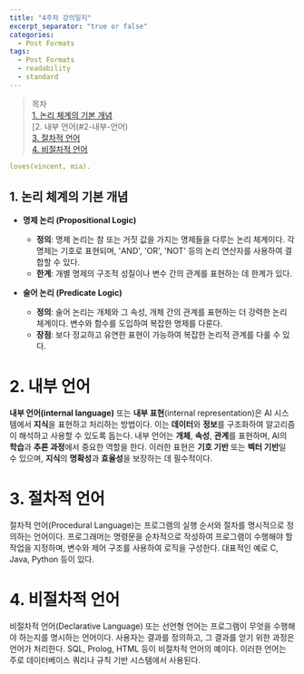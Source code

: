 ```yaml
---
title: "4주차 강의일지"
excerpt_separator: "true or false"
categories:
  - Post Formats
tags:
  - Post Formats
  - readability
  - standard
---
```


> 목차  
> [1. 논리 체계의 기본 개념](#1-논리-체계의-기본-개념)  
> [2. 내부 언어(#2-내부-언어)  
> [3. 절차적 언어](#3-절차적-언어)  
> [4. 비절차적 언어](#4-비절차적-언어)   

```yaml
loves(vincent, mia).
```
  
## 1. 논리 체계의 기본 개념  
- **명제 논리 (Propositional Logic)**
  - **정의**: 명제 논리는 참 또는 거짓 값을 가지는 명제들을 다루는 논리 체계이다. 각 명제는 기호로 표현되며, 'AND', 'OR', 'NOT' 등의 논리 연산자를 사용하여 결합할 수 있다.
  - **한계**: 개별 명제의 구조적 성질이나 변수 간의 관계를 표현하는 데 한계가 있다.

- **술어 논리 (Predicate Logic)**
  - **정의**: 술어 논리는 개체와 그 속성, 개체 간의 관계를 표현하는 더 강력한 논리 체계이다. 변수와 함수를 도입하여 복잡한 명제를 다룬다.
  - **장점**: 보다 정교하고 유연한 표현이 가능하여 복잡한 논리적 관계를 다룰 수 있다.

# 2. 내부 언어
**내부 언어(internal language)** 또는 **내부 표현**(internal representation)은 AI 시스템에서 **지식**을 표현하고 처리하는 방법이다. 이는 **데이터**와 **정보**를 구조화하여 알고리즘이 해석하고 사용할 수 있도록 돕는다. 내부 언어는 **개체**, **속성**, **관계**를 표현하며, AI의 **학습**과 **추론 과정**에서 중요한 역할을 한다. 이러한 표현은 **기호 기반** 또는 **벡터 기반**일 수 있으며, **지식**의 **명확성**과 **효율성**을 보장하는 데 필수적이다.

# 3. 절차적 언어
절차적 언어(Procedural Language)는 프로그램의 실행 순서와 절차를 명시적으로 정의하는 언어이다. 프로그래머는 명령문을 순차적으로 작성하여 프로그램이 수행해야 할 작업을 지정하며, 변수와 제어 구조를 사용하여 로직을 구성한다. 대표적인 예로 C, Java, Python 등이 있다.

# 4. 비절차적 언어
비절차적 언어(Declarative Language) 또는 선언형 언어는 프로그램이 무엇을 수행해야 하는지를 명시하는 언어이다. 사용자는 결과를 정의하고, 그 결과를 얻기 위한 과정은 언어가 처리한다. SQL, Prolog, HTML 등이 비절차적 언어의 예이다. 이러한 언어는 주로 데이터베이스 쿼리나 규칙 기반 시스템에서 사용된다.
